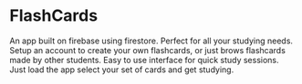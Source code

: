 # FlashCards
An app built on firebase using firestore. Perfect for all your studying needs. Setup an account to create your own flashcards, or just brows flashcards made by other students. Easy to use interface for quick study sessions. Just load the app select your set of cards and get studying.